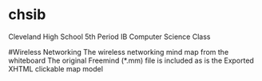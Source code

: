 # chsib
Cleveland High School 5th Period IB Computer Science Class

#Wireless Networking
The wireless networking mind map from the whiteboard
The original Freemind (*.mm) file is included as is the Exported XHTML clickable map model